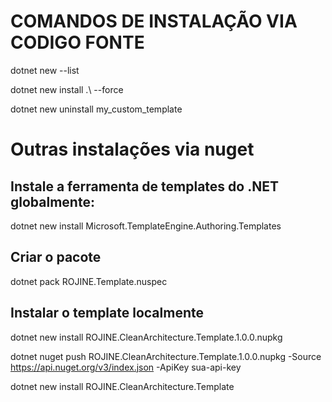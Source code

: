 
# COMANDOS DE INSTALAÇÃO VIA CODIGO FONTE
dotnet new --list

dotnet new install .\ --force

dotnet new uninstall my_custom_template

# Outras instalações via nuget

## Instale a ferramenta de templates do .NET globalmente:
dotnet new install Microsoft.TemplateEngine.Authoring.Templates

## Criar o pacote
dotnet pack ROJINE.Template.nuspec

## Instalar o template localmente
dotnet new install ROJINE.CleanArchitecture.Template.1.0.0.nupkg

dotnet nuget push ROJINE.CleanArchitecture.Template.1.0.0.nupkg -Source https://api.nuget.org/v3/index.json -ApiKey sua-api-key

dotnet new install ROJINE.CleanArchitecture.Template
